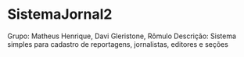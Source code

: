 # SistemaJornal2
Grupo: Matheus Henrique, Davi Gleristone, Rômulo 
Descrição: Sistema simples para cadastro de reportagens, jornalistas, editores e seções

